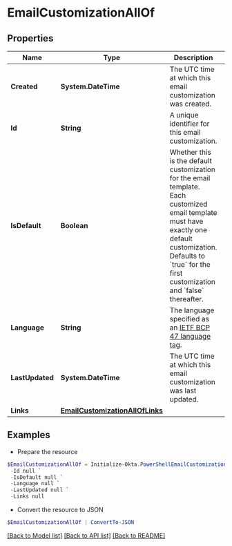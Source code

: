 # EmailCustomizationAllOf
## Properties

Name | Type | Description | Notes
------------ | ------------- | ------------- | -------------
**Created** | **System.DateTime** | The UTC time at which this email customization was created. | [optional] [readonly] 
**Id** | **String** | A unique identifier for this email customization. | [optional] [readonly] 
**IsDefault** | **Boolean** | Whether this is the default customization for the email template. Each customized email template must have exactly one default customization. Defaults to &#x60;true&#x60; for the first customization and &#x60;false&#x60; thereafter. | [optional] 
**Language** | **String** | The language specified as an [IETF BCP 47 language tag](https://datatracker.ietf.org/doc/html/rfc5646). | 
**LastUpdated** | **System.DateTime** | The UTC time at which this email customization was last updated. | [optional] [readonly] 
**Links** | [**EmailCustomizationAllOfLinks**](EmailCustomizationAllOfLinks.md) |  | [optional] 

## Examples

- Prepare the resource
```powershell
$EmailCustomizationAllOf = Initialize-Okta.PowerShellEmailCustomizationAllOf  -Created null `
 -Id null `
 -IsDefault null `
 -Language null `
 -LastUpdated null `
 -Links null
```

- Convert the resource to JSON
```powershell
$EmailCustomizationAllOf | ConvertTo-JSON
```

[[Back to Model list]](../README.md#documentation-for-models) [[Back to API list]](../README.md#documentation-for-api-endpoints) [[Back to README]](../README.md)

